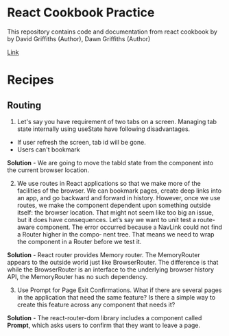 # React Cookbook Practice
This repository contains code and documentation from react cookbook by by David Griffiths (Author), Dawn Griffiths (Author)

[Link](https://www.amazon.co.uk/React-Cookbook-Recipes-Mastering-Framework/dp/1492085847)

# Recipes

## Routing

1. Let's say you have requirement of two tabs on a screen. Managing tab state internally using useState have following disadvantages. 
  -  If user refresh the screen, tab id will be gone.
  - Users can't bookmark

**Solution** - We are going to move the tabId state from the component into the current browser location.

2. We use routes in React applications so that we make more of the facilities of the browser. We can bookmark pages, create deep links into an app, and go backward and forward in history.
However, once we use routes, we make the component dependent upon something outside itself: the browser location. That might not seem like too big an issue, but it does have consequences.
Let’s say we want to unit test a route-aware component. The error occurred because a NavLink could not find a Router higher in the compo‐
nent tree. That means we need to wrap the component in a Router before we test it.

**Solution** - React router provides Memory router. The MemoryRouter appears to the outside world just like BrowserRouter. The difference is that while the BrowserRouter is an interface to the underlying browser history API, the MemoryRouter has no such dependency. 

3. Use Prompt for Page Exit Confirmations. What if there are several pages in the application that need the same feature? Is there a simple way to create this feature across any component that needs it?

**Solution** - The react-router-dom library includes a component called **Prompt**, which asks users to confirm that they want to leave a page.